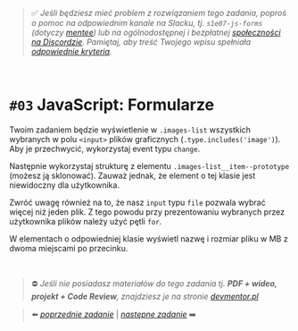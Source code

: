 > :white_check_mark: *Jeśli będziesz mieć problem z rozwiązaniem tego zadania, poproś o pomoc na odpowiednim kanale na Slacku, tj. `s1e07-js-forms` (dotyczy [mentee](https://devmentor.pl/mentoring-javascript/)) lub na ogólnodostępnej i bezpłatnej [społeczności na Discordzie](https://devmentor.pl/discord). Pamiętaj, aby treść Twojego wpisu spełniała [odpowiednie kryteria](https://devmentor.pl/jak-prosic-o-pomoc/).*

&nbsp;

# `#03` JavaScript: Formularze


Twoim zadaniem będzie wyświetlenie w `.images-list` wszystkich wybranych w polu `<input>` plików graficznych (`.type.includes('image')`). Aby je przechwycić, wykorzystaj event typu `change`.

Następnie wykorzystaj strukturę z elementu `.images-list__item--prototype` (możesz ją sklonować). Zauważ jednak, że element o tej klasie jest niewidoczny dla użytkownika.

Zwróć uwagę również na to, że nasz `input` typu `file` pozwala wybrać więcej niż jeden plik. Z tego powodu przy prezentowaniu wybranych przez użytkownika plików należy użyć pętli `for`.

W elementach o odpowiedniej klasie wyświetl nazwę i rozmiar pliku w MB z dwoma miejscami po przecinku.



&nbsp;
> :no_entry: *Jeśli nie posiadasz materiałów do tego zadania tj. **PDF + wideo, projekt + Code Review**, znajdziesz je na stronie [devmentor.pl](https://devmentor.pl/workshop-js-forms/)*

> :arrow_left: [*poprzednie zadanie*](./../02) | [*następne zadanie*](./../04) :arrow_right:
